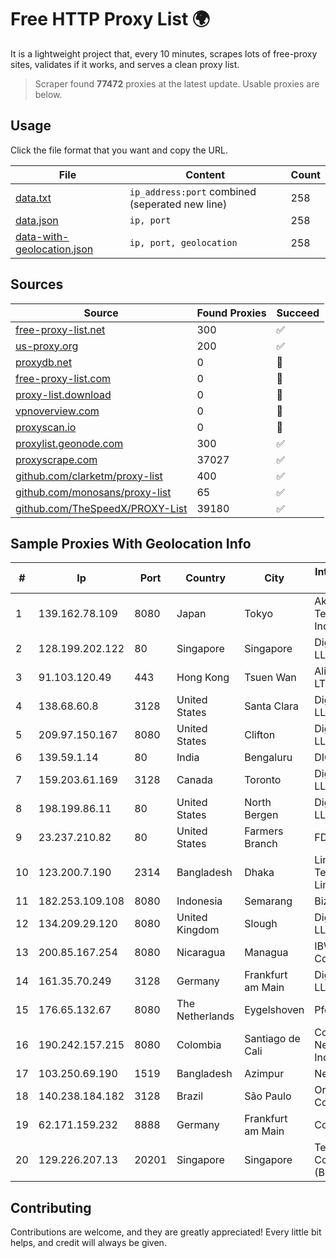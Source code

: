 
# Free HTTP Proxy List 🌍

It is a lightweight project that, every 10 minutes, scrapes lots of free-proxy sites, validates if it works, and serves a clean proxy list.


> Scraper found **77472** proxies at the latest update. Usable proxies are below.

## Usage

Click the file format that you want and copy the URL.


|File|Content|Count|
|----|-------|-----|
|[data.txt](https://raw.githubusercontent.com/themiralay/Proxy-List-World/master/data.txt)|`ip_address:port` combined (seperated new line)|258|
|[data.json](https://raw.githubusercontent.com/themiralay/Proxy-List-World/master/data.json)|`ip, port`|258|
|[data-with-geolocation.json](https://raw.githubusercontent.com/themiralay/Proxy-List-World/master/data-with-geolocation.json)|`ip, port, geolocation`|258|

## Sources

|Source|Found Proxies|Succeed|
|------|-------------|-------|
|[free-proxy-list.net](https://free-proxy-list.net)|300|✅|
|[us-proxy.org](https://www.us-proxy.org)|200|✅|
|[proxydb.net](http://proxydb.net)|0|🚫|
|[free-proxy-list.com](https://free-proxy-list.com/?page=&port=&type%5B%5D=http&type%5B%5D=https&up_time=0&search=Search)|0|🚫|
|[proxy-list.download](https://www.proxy-list.download/HTTP)|0|🚫|
|[vpnoverview.com](https://vpnoverview.com/privacy/anonymous-browsing/free-proxy-servers)|0|🚫|
|[proxyscan.io](https://www.proxyscan.io)|0|🚫|
|[proxylist.geonode.com](https://proxylist.geonode.com/api/proxy-list?limit=300&page=1&sort_by=lastChecked&sort_type=desc&protocols=http,https)|300|✅|
|[proxyscrape.com](https://api.proxyscrape.com/v2/?request=displayproxies&protocol=http&timeout=10000&country=all&ssl=all&anonymity=all)|37027|✅|
|[github.com/clarketm/proxy-list](https://raw.githubusercontent.com/clarketm/proxy-list/master/proxy-list-raw.txt)|400|✅|
|[github.com/monosans/proxy-list](https://raw.githubusercontent.com/monosans/proxy-list/main/proxies/http.txt)|65|✅|
|[github.com/TheSpeedX/PROXY-List](https://raw.githubusercontent.com/TheSpeedX/PROXY-List/master/http.txt)|39180|✅|


## Sample Proxies With Geolocation Info

|#|Ip|Port|Country|City|Internet Service Provider|
|-|--|----|-------|----|-------------------------|
|1|139.162.78.109|8080|Japan|Tokyo|Akamai Technologies, Inc.|
|2|128.199.202.122|80|Singapore|Singapore|DigitalOcean, LLC|
|3|91.103.120.49|443|Hong Kong|Tsuen Wan|Alice Networks LTD|
|4|138.68.60.8|3128|United States|Santa Clara|DigitalOcean, LLC|
|5|209.97.150.167|8080|United States|Clifton|DigitalOcean, LLC|
|6|139.59.1.14|80|India|Bengaluru|DIGITALOCEAN|
|7|159.203.61.169|3128|Canada|Toronto|DigitalOcean, LLC|
|8|198.199.86.11|80|United States|North Bergen|DigitalOcean, LLC|
|9|23.237.210.82|80|United States|Farmers Branch|FDCservers.net|
|10|123.200.7.190|2314|Bangladesh|Dhaka|Link3 Technologies Limited|
|11|182.253.109.108|8080|Indonesia|Semarang|Biznet Metronet|
|12|134.209.29.120|8080|United Kingdom|Slough|DigitalOcean, LLC|
|13|200.85.167.254|8080|Nicaragua|Managua|IBW Communications|
|14|161.35.70.249|3128|Germany|Frankfurt am Main|DigitalOcean, LLC|
|15|176.65.132.67|8080|The Netherlands|Eygelshoven|Pfcloud UG|
|16|190.242.157.215|8080|Colombia|Santiago de Cali|Columbus Networks USA, Inc.|
|17|103.250.69.190|1519|Bangladesh|Azimpur|Next Online Ltd.|
|18|140.238.184.182|3128|Brazil|São Paulo|Oracle Corporation|
|19|62.171.159.232|8888|Germany|Frankfurt am Main|Contabo GmbH|
|20|129.226.207.13|20201|Singapore|Singapore|Tencent Cloud Computing (Beijing) Co|



## Contributing

Contributions are welcome, and they are greatly appreciated! Every
little bit helps, and credit will always be given.

